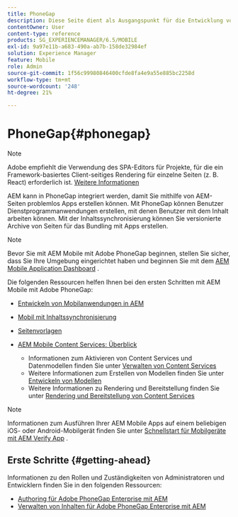 ```yaml
---
title: PhoneGap
description: Diese Seite dient als Ausgangspunkt für die Entwicklung von Apps mit PhoneGap Enterprise mit AEM. AEM kann in PhoneGap integriert werden, damit Sie mithilfe von AEM-Seiten problemlos Apps erstellen können. Mit PhoneGap können Benutzer Dienstprogrammanwendungen erstellen, mit denen Benutzer mit dem Inhalt arbeiten können.
contentOwner: User
content-type: reference
products: SG_EXPERIENCEMANAGER/6.5/MOBILE
exl-id: 9a97e11b-a683-490a-ab7b-158de32984ef
solution: Experience Manager
feature: Mobile
role: Admin
source-git-commit: 1f56c99980846400cfde8fa4e9a55e885bc2258d
workflow-type: tm+mt
source-wordcount: '248'
ht-degree: 21%

---
```


# PhoneGap{#phonegap}

>[!NOTE]
>
>Adobe empfiehlt die Verwendung des SPA-Editors für Projekte, für die ein Framework-basiertes Client-seitiges Rendering für einzelne Seiten (z. B. React) erforderlich ist. [Weitere Informationen](/help/sites-developing/spa-overview.md)

AEM kann in PhoneGap integriert werden, damit Sie mithilfe von AEM-Seiten problemlos Apps erstellen können. Mit PhoneGap können Benutzer Dienstprogrammanwendungen erstellen, mit denen Benutzer mit dem Inhalt arbeiten können. Mit der Inhaltssynchronisierung können Sie versionierte Archive von Seiten für das Bundling mit Apps erstellen.

>[!NOTE]
>
>Bevor Sie mit AEM Mobile mit Adobe PhoneGap beginnen, stellen Sie sicher, dass Sie Ihre Umgebung eingerichtet haben und beginnen Sie mit dem [AEM Mobile Application Dashboard](/help/mobile/phonegap-authoring-apps.md) .

Die folgenden Ressourcen helfen Ihnen bei den ersten Schritten mit AEM Mobile mit Adobe PhoneGap:

* [Entwickeln von Mobilanwendungen in AEM](/help/mobile/developing-mobile-applications.md)
* [Mobil mit Inhaltssynchronisierung](/help/mobile/phonegap-contentsync.md)
* [Seitenvorlagen](/help/mobile/phonegap-apps-arch-page-templates.md)

* [AEM Mobile Content Services: Überblick](/help/mobile/develop-content-as-a-service.md)

   * Informationen zum Aktivieren von Content Services und Datenmodellen finden Sie unter [Verwalten von Content Services](/help/mobile/developing-content-services.md)
   * Weitere Informationen zum Erstellen von Modellen finden Sie unter [Entwickeln von Modellen](/help/mobile/administer-mobile-apps.md)
   * Weitere Informationen zu Rendering und Bereitstellung finden Sie unter [Rendering und Bereitstellung von Content Services](/help/mobile/rendering-and-delivery.md)

>[!NOTE]
>
>Informationen zum Ausführen Ihrer AEM Mobile Apps auf einem beliebigen iOS- oder Android-Mobilgerät finden Sie unter [Schnellstart für Mobilgeräte mit AEM Verify App](/help/mobile/phonegap-mobile-quickstart.md) .

## Erste Schritte {#getting-ahead}

Informationen zu den Rollen und Zuständigkeiten von Administratoren und Entwicklern finden Sie in den folgenden Ressourcen:

* [Authoring für Adobe PhoneGap Enterprise mit AEM](/help/mobile/phonegap.md)
* [Verwalten von Inhalten für Adobe PhoneGap Enterprise mit AEM](/help/mobile/administer-phonegap.md)
